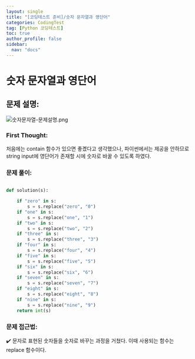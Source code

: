 ```yaml
---
layout: single
title: "[코딩테스트 준비]/숫자 문자열과 영단어"
categories: CodingTest
tag: [Python 코딩테스트]
toc: true
author_profile: false
sidebar:
  nav: "docs"
---
```


# 숫자 문자열과 영단어

## 문제 설명:

![숫자문자열-문제설명.png]({{site.url}}/images/2023-07-29-codingTest-숫자문자열/숫자문자열-문제설명.png)

### First Thought:

처음에는 contain 함수가 있으면 좋곘다고 생각했으나, 파이썬에서는 제공을 안하므로 string input에 영단어가 존재할 시에 숫자로 바꿀 수 있도록 하였다.

### 문제 풀이:

```python

def solution(s):

    if "zero" in s:
        s = s.replace("zero", "0")
    if "one" in s:
        s = s.replace("one", "1")
    if "two" in s:
        s = s.replace("two", "2")
    if "three" in s:
        s = s.replace("three", "3")
    if "four" in s:
        s = s.replace("four", "4")
    if "five" in s:
        s = s.replace("five", "5")
    if "six" in s:
        s = s.replace("six", "6")
    if "seven" in s:
        s = s.replace("seven", "7")
    if "eight" in s:
        s = s.replace("eight", "8")
    if "nine" in s:
        s = s.replace("nine", "9")
    return int(s)

```

### 문제 접근법:

✔️ 문자로 표현된 숫자들을 숫자로 바꾸는 과정을 거쳤다. 이때 사용되는 함수는 replace 함수이다.
